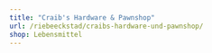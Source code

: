```yaml
---
title: "Craib's Hardware & Pawnshop"
url: /riebeeckstad/craibs-hardware-und-pawnshop/
shop: Lebensmittel
---
```

